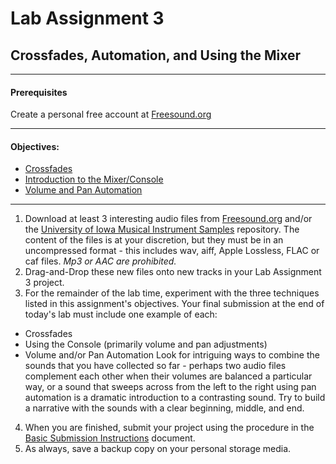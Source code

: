 # Lab Assignment 3
## Crossfades, Automation, and Using the Mixer

---

#### Prerequisites

Create a personal free account at [Freesound.org](https://freesound.org)  

---
#### Objectives:
  * [Crossfades](../DAW-instructions/crossfades.md)
  * [Introduction to the Mixer/Console](../DAW-instructions/console-intro.md)
  * [Volume and Pan Automation](../DAW-instructions/volume-and-pan-automation.md)
---
1. Download at least 3 interesting audio files from [Freesound.org](https://freesound.org) and/or the [University of Iowa Musical Instrument Samples](http://theremin.music.uiowa.edu/MIS.html) repository. The content of the files is at your discretion, but they must be in an uncompressed format - this includes wav, aiff, Apple Lossless, FLAC or caf files. *Mp3 or AAC are prohibited.*
2. Drag-and-Drop these new files onto new tracks in your Lab Assignment 3 project.
3. For the remainder of the lab time, experiment with the three techniques listed in this assignment's objectives. Your final submission at the end of today's lab must include one example of each:
  * Crossfades
  * Using the Console (primarily volume and pan adjustments)
  * Volume and/or Pan Automation
Look for intriguing ways to combine the sounds that you have collected so far - perhaps two audio files complement each other when their volumes are balanced a particular way, or a sound that sweeps across from the left to the right using pan automation is a dramatic introduction to a contrasting sound. Try to build a narrative with the sounds with a clear beginning, middle, and end. 
4. When you are finished, submit your project using the procedure in the [Basic Submission Instructions](../DAW-instructions/basic-submission-instructions.md#submitting-a-song) document.
5. As always, save a backup copy on your personal storage media.
